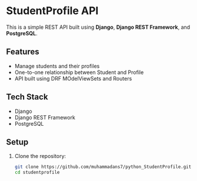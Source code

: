 # StudentProfile API

This is a simple REST API built using **Django**, **Django REST Framework**, and **PostgreSQL**.

## Features

- Manage students and their profiles
- One-to-one relationship between Student and Profile
- API built using DRF MOdelViewSets and Routers

## Tech Stack

- Django
- Django REST Framework
- PostgreSQL

## Setup

1. Clone the repository:
   ```bash
   git clone https://github.com/muhammadans7/python_StudentProfile.git
   cd studentprofile
